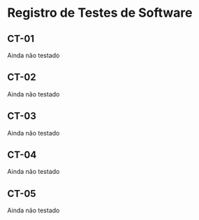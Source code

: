 # Registro de Testes de Software

## CT-01

Ainda não testado

## CT-02

Ainda não testado

## CT-03

Ainda não testado

## CT-04

Ainda não testado

## CT-05

Ainda não testado